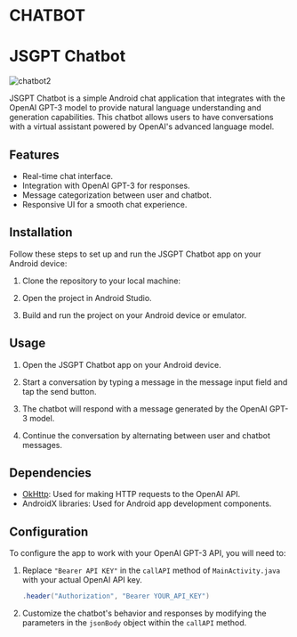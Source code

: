 # CHATBOT


# JSGPT Chatbot

![chatbot2](https://github.com/JoseSagwe/CHATBOT/assets/110198843/fb90704d-a667-4c92-8cf3-37194c07be0e)

JSGPT Chatbot is a simple Android chat application that integrates with the OpenAI GPT-3 model to provide natural language understanding and generation capabilities. This chatbot allows users to have conversations with a virtual assistant powered by OpenAI's advanced language model.


## Features
- Real-time chat interface.
- Integration with OpenAI GPT-3 for responses.
- Message categorization between user and chatbot.
- Responsive UI for a smooth chat experience.

## Installation

Follow these steps to set up and run the JSGPT Chatbot app on your Android device:

1. Clone the repository to your local machine:

2. Open the project in Android Studio.

3. Build and run the project on your Android device or emulator.


## Usage

1. Open the JSGPT Chatbot app on your Android device.

2. Start a conversation by typing a message in the message input field and tap the send button.

3. The chatbot will respond with a message generated by the OpenAI GPT-3 model.

4. Continue the conversation by alternating between user and chatbot messages.

## Dependencies

- [OkHttp](https://square.github.io/okhttp/): Used for making HTTP requests to the OpenAI API.
- AndroidX libraries: Used for Android app development components.

## Configuration

To configure the app to work with your OpenAI GPT-3 API, you will need to:

1. Replace `"Bearer API KEY"` in the `callAPI` method of `MainActivity.java` with your actual OpenAI API key.

   ```java
   .header("Authorization", "Bearer YOUR_API_KEY")
   ```

2. Customize the chatbot's behavior and responses by modifying the parameters in the `jsonBody` object within the `callAPI` method.


